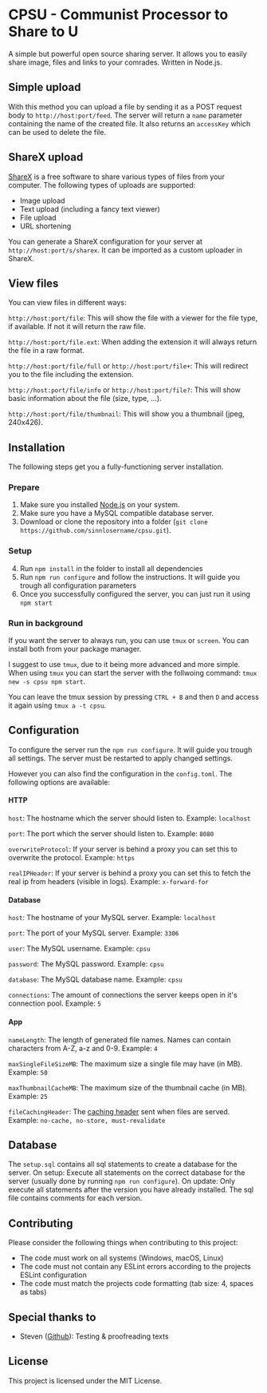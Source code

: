 # CPSU - Communist Processor to Share to U  
A simple but powerful open source sharing server. It allows you to easily share image, files and links to your comrades. Written in Node.js.

## Simple upload
With this method you can upload a file by sending it as a POST  request body to `http://host:port/feed`. The server will return a `name` parameter containing the name of the created file. It also returns an `accessKey` which can be used to delete the file.

## ShareX upload
[ShareX](https://github.com/ShareX/ShareX) is a free software to share various types of files from your computer. The following types of uploads are supported:
- Image upload
- Text upload (including a fancy text viewer)
- File upload
- URL shortening

You can generate a ShareX configuration for your server at `http://host:port/s/sharex`. It can be imported as a custom uploader in ShareX. 

## View files
You can view files in different ways:

`http://host:port/file`: This will show the file with a viewer for the file type, if available. If not it will return the raw file.

`http://host:port/file.ext`: When adding the extension it will always return the file in a raw format.

`http://host:port/file/full` or `http://host:port/file+`: This will redirect you to the file including the extension.

`http://host:port/file/info` or `http://host:port/file?`: This will show basic information about the file (size, type, ...).

`http://host:port/file/thumbnail`: This will show you a thumbnail (jpeg, 240x426).

## Installation  
The following steps get you a fully-functioning server installation.  

### Prepare
1. Make sure you installed [Node.js](https://nodejs.org) on your system.
2. Make sure you have a MySQL compatible database server.
3. Download or clone the repository into a folder (`git clone https://github.com/sinnlosername/cpsu.git`).

### Setup
4. Run `npm install` in the folder to install all dependencies
5. Run `npm run configure` and follow the instructions. It will guide you trough all configuration parameters
6. Once you successfully configured the server, you can just run it using `npm start`

### Run in background
If you want the server to always run, you can use `tmux` or `screen`. You can install both from your package manager.

I suggest to use `tmux`, due to it being more advanced and more simple. When using `tmux` you can start the
server with the follwoing command: `tmux new -s cpsu npm start`. 

You can leave the tmux session by pressing `CTRL + B` and then `D` and access it again using `tmux a -t cpsu`.

## Configuration
To configure the server run the `npm run configure`. It will guide you trough all settings. The server must be 
restarted to apply changed settings. 

However you can also find the configuration in the `config.toml`. The following options are available:
  
#### HTTP
`host`: The hostname which the server should listen to. Example: `localhost`

`port`: The port which the server should listen to. Example: `8080`

`overwriteProtocol`: If your server is behind a proxy you can set this to overwrite the protocol. Example: `https`

`realIPHeader`: If your server is behind a proxy you can set this to fetch the real ip from headers (visible in logs). Example: `x-forward-for`

#### Database
`host`: The hostname of your MySQL server. Example: `localhost`

`port`: The port of your MySQL server. Example: `3306`

`user`: The MySQL username. Example: `cpsu`

`password`: The MySQL password. Example: `cpsu`

`database`: The MySQL database name. Example: `cpsu`

`connections`: The amount of connections the server keeps open in it's connection pool. Example: `5`

#### App
`nameLength`: The length of generated file names. Names can contain characters from A-Z, a-z and 0-9. Example: `4`

`maxSingleFileSizeMB`: The maximum size a single file may have (in MB). Example: `50`

`maxThumbnailCacheMB`: The maximum size of the thumbnail cache (in MB). Example: `25`

`fileCachingHeader`: The [caching header](https://developer.mozilla.org/de/docs/Web/HTTP/Headers/Cache-Control) sent when files are served. Example: `no-cache, no-store, must-revalidate`

## Database
The `setup.sql` contains all sql statements to create a database for the server. 
On setup: Execute all statements on the correct database for the server (usually done by running `npm run configure`).
On update: Only execute all statements after the version you have already installed. The sql file contains comments for each version.

## Contributing  
Please consider the following things when contributing to this project:
- The code must work on all systems (Windows, macOS, Linux)
- The code must not contain any ESLint errors according to the projects ESLint configuration
- The code must match the projects code formatting (tab size: 4, spaces as tabs)

## Special thanks to
- Steven ([Github](https://github.com/StevenKGER)): Testing & proofreading texts

## License  
This project is licensed under the MIT License.
